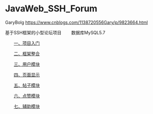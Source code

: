 # JavaWeb_SSH_Forum
GaryBolg  https://www.cnblogs.com/1138720556Gary/p/9823664.html

基于SSH框架的小型论坛项目　　 数据库MySQL5.7  

　　<a href="https://www.cnblogs.com/1138720556Gary/p/9823664.html">一、项目入门</a>

　　<a href="https://www.cnblogs.com/1138720556Gary/p/9823955.html">二、框架整合</a>

　　<a href="https://www.cnblogs.com/1138720556Gary/p/9863973.html">三、用户模块</a>

　　<a href="https://www.cnblogs.com/1138720556Gary/p/9955730.html">四、页面显示</a>

　　<a href="https://www.cnblogs.com/1138720556Gary/p/9955733.html">五、帖子模块</a>

　　<a href="https://www.cnblogs.com/1138720556Gary/p/9955741.html">六、点赞模块</a>

　　<a href="https://www.cnblogs.com/1138720556Gary/p/9955744.html">七、辅助模块</a>
